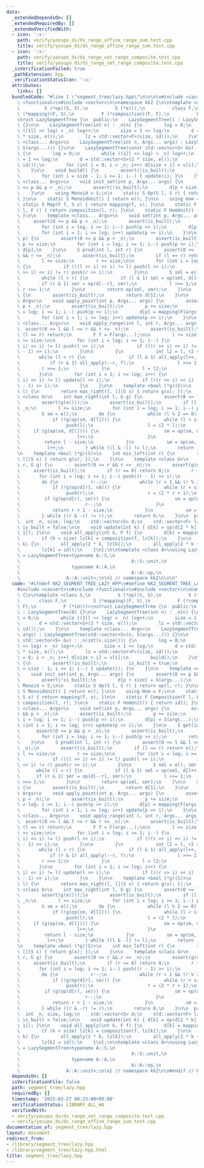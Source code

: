 ```yaml
---
data:
  _extendedDependsOn: []
  _extendedRequiredBy: []
  _extendedVerifiedWith:
  - icon: ':x:'
    path: verify/yosupo_ds/ds_range_affine_range_sum.test.cpp
    title: verify/yosupo_ds/ds_range_affine_range_sum.test.cpp
  - icon: ':x:'
    path: verify/yosupo_ds/ds_range_set_range_composite.test.cpp
    title: verify/yosupo_ds/ds_range_set_range_composite.test.cpp
  _isVerificationFailed: true
  _pathExtension: hpp
  _verificationStatusIcon: ':x:'
  attributes:
    links: []
  bundledCode: "#line 1 \"segment_tree/lazy.hpp\"\n\n\n\n#include <cassert>\n#include\
    \ <functional>\n#include <vector>\n\nnamespace kk2 {\n\ntemplate <class S,\n \
    \         S (*op)(S, S),\n          S (*e)(),\n          class F,\n          S\
    \ (*mapping)(F, S),\n          F (*composition)(F, F),\n          F (*id)()>\n\
    struct LazySegmentTree {\n  public:\n    LazySegmentTree() : LazySegmentTree(0)\
    \ {}\n\n    LazySegmentTree(int n) : _n(n) {\n        log = 0;\n        while\
    \ ((1ll << log) < _n) log++;\n        size = 1 << log;\n        d = std::vector<S>(2\
    \ * size, e());\n        lz = std::vector<F>(size, id());\n    }\n\n    template\
    \ <class... Args>\n    LazySegmentTree(int n, Args... args) : LazySegmentTree(std::vector<S>(n,\
    \ S(args...))) {}\n\n    LazySegmentTree(const std::vector<S> &v) : _n(int(v.size()))\
    \ {\n        log = 0;\n        while ((1ll << log) < _n) log++;\n        size\
    \ = 1 << log;\n        d = std::vector<S>(2 * size, e());\n        lz = std::vector<F>(size,\
    \ id());\n        for (int i = 0; i < _n; i++) d[size + i] = v[i];\n        build();\n\
    \    }\n\n    void build() {\n        assert(!is_built);\n        is_built = true;\n\
    \        for (int i = size - 1; i >= 1; i--) { update(i); }\n    }\n\n    template\
    \ <class... Args>\n    void init_set(int p, Args... args) {\n        assert(0\
    \ <= p && p < _n);\n        assert(!is_built);\n        d[p + size] = S(args...);\n\
    \    }\n\n    using Monoid = S;\n\n    static S Op(S l, S r) { return op(l, r);\
    \ }\n\n    static S MonoidUnit() { return e(); }\n\n    using Hom = F;\n\n   \
    \ static S Map(F f, S x) { return mapping(f, x); }\n\n    static F Composition(F\
    \ l, F r) { return composition(l, r); }\n\n    static F HomUnit() { return id();\
    \ }\n\n    template <class... Args>\n    void set(int p, Args... args) {\n   \
    \     assert(0 <= p && p < _n);\n        assert(is_built);\n        p += size;\n\
    \        for (int i = log; i >= 1; i--) push(p >> i);\n        d[p] = S(args...);\n\
    \        for (int i = 1; i <= log; i++) update(p >> i);\n    }\n\n    S get(int\
    \ p) {\n        assert(0 <= p && p < _n);\n        assert(is_built);\n       \
    \ p += size;\n        for (int i = log; i >= 1; i--) push(p >> i);\n        return\
    \ d[p];\n    }\n\n    S prod(int l, int r) {\n        assert(0 <= l && l <= r\
    \ && r <= _n);\n        assert(is_built);\n        if (l == r) return e();\n\n\
    \        l += size;\n        r += size;\n\n        for (int i = log; i >= 1; i--)\
    \ {\n            if (((l >> i) << i) != l) push(l >> i);\n            if (((r\
    \ >> i) << i) != r) push(r >> i);\n        }\n\n        S sml = e(), smr = e();\n\
    \        while (l < r) {\n            if (l & 1) sml = op(sml, d[l++]);\n    \
    \        if (r & 1) smr = op(d[--r], smr);\n            l >>= 1;\n           \
    \ r >>= 1;\n        }\n\n        return op(sml, smr);\n    }\n\n    S all_prod()\
    \ {\n        assert(is_built);\n        return d[1];\n    }\n\n    template <class...\
    \ Args>\n    void apply_point(int p, Args... args) {\n        assert(0 <= p &&\
    \ p < _n);\n        assert(is_built);\n        p += size;\n        for (int i\
    \ = log; i >= 1; i--) push(p >> i);\n        d[p] = mapping(F(args...), d[p]);\n\
    \        for (int i = 1; i <= log; i++) update(p >> i);\n    }\n\n    template\
    \ <class... Args>\n    void apply_range(int l, int r, Args... args) {\n      \
    \  assert(0 <= l && l <= r && r <= _n);\n        assert(is_built);\n        if\
    \ (l == r) return;\n        F f = F(args...);\n\n        l += size;\n        r\
    \ += size;\n\n        for (int i = log; i >= 1; i--) {\n            if (((l >>\
    \ i) << i) != l) push(l >> i);\n            if (((r >> i) << i) != r) push((r\
    \ - 1) >> i);\n        }\n\n        {\n            int l2 = l, r2 = r;\n     \
    \       while (l < r) {\n                if (l & 1) all_apply(l++, f);\n     \
    \           if (r & 1) all_apply(--r, f);\n                l >>= 1;\n        \
    \        r >>= 1;\n            }\n            l = l2;\n            r = r2;\n \
    \       }\n\n        for (int i = 1; i <= log; i++) {\n            if (((l >>\
    \ i) << i) != l) update(l >> i);\n            if (((r >> i) << i) != r) update((r\
    \ - 1) >> i);\n        }\n    }\n\n    template <bool (*g)(S)>\n    int max_right(int\
    \ l) {\n        return max_right(l, [](S x) { return g(x); });\n    }\n\n    template\
    \ <class G>\n    int max_right(int l, G g) {\n        assert(0 <= l && l <= _n);\n\
    \        assert(g(e()));\n        assert(is_built);\n        if (l == _n) return\
    \ _n;\n        l += size;\n        for (int i = log; i >= 1; i--) push(l >> i);\n\
    \        S sm = e();\n        do {\n            while (l % 2 == 0) l >>= 1;\n\
    \            if (!g(op(sm, d[l]))) {\n                while (l < size) {\n   \
    \                 push(l);\n                    l = (2 * l);\n               \
    \     if (g(op(sm, d[l]))) {\n                        sm = op(sm, d[l]);\n   \
    \                     l++;\n                    }\n                }\n       \
    \         return l - size;\n            }\n            sm = op(sm, d[l]);\n  \
    \          l++;\n        } while ((l & -l) != l);\n        return _n;\n    }\n\
    \n    template <bool (*g)(S)>\n    int min_left(int r) {\n        return min_left(r,\
    \ [](S x) { return g(x); });\n    }\n\n    template <class G>\n    int min_left(int\
    \ r, G g) {\n        assert(0 <= r && r <= _n);\n        assert(g(e()));\n   \
    \     assert(is_built);\n        if (r == 0) return 0;\n        r += size;\n \
    \       for (int i = log; i >= 1; i--) push((r - 1) >> i);\n        S sm = e();\n\
    \        do {\n            r--;\n            while (r > 1 && (r % 2)) r >>= 1;\n\
    \            if (!g(op(d[r], sm))) {\n                while (r < size) {\n   \
    \                 push(r);\n                    r = (2 * r + 1);\n           \
    \         if (g(op(d[r], sm))) {\n                        sm = op(d[r], sm);\n\
    \                        r--;\n                    }\n                }\n    \
    \            return r + 1 - size;\n            }\n            sm = op(d[r], sm);\n\
    \        } while ((r & -r) != r);\n        return 0;\n    }\n\n  private:\n  \
    \  int _n, size, log;\n    std::vector<S> d;\n    std::vector<F> lz;\n    bool\
    \ is_built = false;\n\n    void update(int k) { d[k] = op(d[2 * k], d[2 * k +\
    \ 1]); }\n\n    void all_apply(int k, F f) {\n        d[k] = mapping(f, d[k]);\n\
    \        if (k < size) lz[k] = composition(f, lz[k]);\n    }\n\n    void push(int\
    \ k) {\n        all_apply(2 * k, lz[k]);\n        all_apply(2 * k + 1, lz[k]);\n\
    \        lz[k] = id();\n    }\n};\n\ntemplate <class A>\nusing LazySegmentTreeS\
    \ = LazySegmentTree<typename A::S,\n                                         A::S::op,\n\
    \                                         A::S::unit,\n                      \
    \                   typename A::A,\n                                         A::act,\n\
    \                                         A::A::op,\n                        \
    \                 A::A::unit>;\n\n} // namespace kk2\n\n\n"
  code: "#ifndef KK2_SEGMENT_TREE_LAZY_HPP\n#define KK2_SEGMENT_TREE_LAZY_HPP 1\n\n\
    #include <cassert>\n#include <functional>\n#include <vector>\n\nnamespace kk2\
    \ {\n\ntemplate <class S,\n          S (*op)(S, S),\n          S (*e)(),\n   \
    \       class F,\n          S (*mapping)(F, S),\n          F (*composition)(F,\
    \ F),\n          F (*id)()>\nstruct LazySegmentTree {\n  public:\n    LazySegmentTree()\
    \ : LazySegmentTree(0) {}\n\n    LazySegmentTree(int n) : _n(n) {\n        log\
    \ = 0;\n        while ((1ll << log) < _n) log++;\n        size = 1 << log;\n \
    \       d = std::vector<S>(2 * size, e());\n        lz = std::vector<F>(size,\
    \ id());\n    }\n\n    template <class... Args>\n    LazySegmentTree(int n, Args...\
    \ args) : LazySegmentTree(std::vector<S>(n, S(args...))) {}\n\n    LazySegmentTree(const\
    \ std::vector<S> &v) : _n(int(v.size())) {\n        log = 0;\n        while ((1ll\
    \ << log) < _n) log++;\n        size = 1 << log;\n        d = std::vector<S>(2\
    \ * size, e());\n        lz = std::vector<F>(size, id());\n        for (int i\
    \ = 0; i < _n; i++) d[size + i] = v[i];\n        build();\n    }\n\n    void build()\
    \ {\n        assert(!is_built);\n        is_built = true;\n        for (int i\
    \ = size - 1; i >= 1; i--) { update(i); }\n    }\n\n    template <class... Args>\n\
    \    void init_set(int p, Args... args) {\n        assert(0 <= p && p < _n);\n\
    \        assert(!is_built);\n        d[p + size] = S(args...);\n    }\n\n    using\
    \ Monoid = S;\n\n    static S Op(S l, S r) { return op(l, r); }\n\n    static\
    \ S MonoidUnit() { return e(); }\n\n    using Hom = F;\n\n    static S Map(F f,\
    \ S x) { return mapping(f, x); }\n\n    static F Composition(F l, F r) { return\
    \ composition(l, r); }\n\n    static F HomUnit() { return id(); }\n\n    template\
    \ <class... Args>\n    void set(int p, Args... args) {\n        assert(0 <= p\
    \ && p < _n);\n        assert(is_built);\n        p += size;\n        for (int\
    \ i = log; i >= 1; i--) push(p >> i);\n        d[p] = S(args...);\n        for\
    \ (int i = 1; i <= log; i++) update(p >> i);\n    }\n\n    S get(int p) {\n  \
    \      assert(0 <= p && p < _n);\n        assert(is_built);\n        p += size;\n\
    \        for (int i = log; i >= 1; i--) push(p >> i);\n        return d[p];\n\
    \    }\n\n    S prod(int l, int r) {\n        assert(0 <= l && l <= r && r <=\
    \ _n);\n        assert(is_built);\n        if (l == r) return e();\n\n       \
    \ l += size;\n        r += size;\n\n        for (int i = log; i >= 1; i--) {\n\
    \            if (((l >> i) << i) != l) push(l >> i);\n            if (((r >> i)\
    \ << i) != r) push(r >> i);\n        }\n\n        S sml = e(), smr = e();\n  \
    \      while (l < r) {\n            if (l & 1) sml = op(sml, d[l++]);\n      \
    \      if (r & 1) smr = op(d[--r], smr);\n            l >>= 1;\n            r\
    \ >>= 1;\n        }\n\n        return op(sml, smr);\n    }\n\n    S all_prod()\
    \ {\n        assert(is_built);\n        return d[1];\n    }\n\n    template <class...\
    \ Args>\n    void apply_point(int p, Args... args) {\n        assert(0 <= p &&\
    \ p < _n);\n        assert(is_built);\n        p += size;\n        for (int i\
    \ = log; i >= 1; i--) push(p >> i);\n        d[p] = mapping(F(args...), d[p]);\n\
    \        for (int i = 1; i <= log; i++) update(p >> i);\n    }\n\n    template\
    \ <class... Args>\n    void apply_range(int l, int r, Args... args) {\n      \
    \  assert(0 <= l && l <= r && r <= _n);\n        assert(is_built);\n        if\
    \ (l == r) return;\n        F f = F(args...);\n\n        l += size;\n        r\
    \ += size;\n\n        for (int i = log; i >= 1; i--) {\n            if (((l >>\
    \ i) << i) != l) push(l >> i);\n            if (((r >> i) << i) != r) push((r\
    \ - 1) >> i);\n        }\n\n        {\n            int l2 = l, r2 = r;\n     \
    \       while (l < r) {\n                if (l & 1) all_apply(l++, f);\n     \
    \           if (r & 1) all_apply(--r, f);\n                l >>= 1;\n        \
    \        r >>= 1;\n            }\n            l = l2;\n            r = r2;\n \
    \       }\n\n        for (int i = 1; i <= log; i++) {\n            if (((l >>\
    \ i) << i) != l) update(l >> i);\n            if (((r >> i) << i) != r) update((r\
    \ - 1) >> i);\n        }\n    }\n\n    template <bool (*g)(S)>\n    int max_right(int\
    \ l) {\n        return max_right(l, [](S x) { return g(x); });\n    }\n\n    template\
    \ <class G>\n    int max_right(int l, G g) {\n        assert(0 <= l && l <= _n);\n\
    \        assert(g(e()));\n        assert(is_built);\n        if (l == _n) return\
    \ _n;\n        l += size;\n        for (int i = log; i >= 1; i--) push(l >> i);\n\
    \        S sm = e();\n        do {\n            while (l % 2 == 0) l >>= 1;\n\
    \            if (!g(op(sm, d[l]))) {\n                while (l < size) {\n   \
    \                 push(l);\n                    l = (2 * l);\n               \
    \     if (g(op(sm, d[l]))) {\n                        sm = op(sm, d[l]);\n   \
    \                     l++;\n                    }\n                }\n       \
    \         return l - size;\n            }\n            sm = op(sm, d[l]);\n  \
    \          l++;\n        } while ((l & -l) != l);\n        return _n;\n    }\n\
    \n    template <bool (*g)(S)>\n    int min_left(int r) {\n        return min_left(r,\
    \ [](S x) { return g(x); });\n    }\n\n    template <class G>\n    int min_left(int\
    \ r, G g) {\n        assert(0 <= r && r <= _n);\n        assert(g(e()));\n   \
    \     assert(is_built);\n        if (r == 0) return 0;\n        r += size;\n \
    \       for (int i = log; i >= 1; i--) push((r - 1) >> i);\n        S sm = e();\n\
    \        do {\n            r--;\n            while (r > 1 && (r % 2)) r >>= 1;\n\
    \            if (!g(op(d[r], sm))) {\n                while (r < size) {\n   \
    \                 push(r);\n                    r = (2 * r + 1);\n           \
    \         if (g(op(d[r], sm))) {\n                        sm = op(d[r], sm);\n\
    \                        r--;\n                    }\n                }\n    \
    \            return r + 1 - size;\n            }\n            sm = op(d[r], sm);\n\
    \        } while ((r & -r) != r);\n        return 0;\n    }\n\n  private:\n  \
    \  int _n, size, log;\n    std::vector<S> d;\n    std::vector<F> lz;\n    bool\
    \ is_built = false;\n\n    void update(int k) { d[k] = op(d[2 * k], d[2 * k +\
    \ 1]); }\n\n    void all_apply(int k, F f) {\n        d[k] = mapping(f, d[k]);\n\
    \        if (k < size) lz[k] = composition(f, lz[k]);\n    }\n\n    void push(int\
    \ k) {\n        all_apply(2 * k, lz[k]);\n        all_apply(2 * k + 1, lz[k]);\n\
    \        lz[k] = id();\n    }\n};\n\ntemplate <class A>\nusing LazySegmentTreeS\
    \ = LazySegmentTree<typename A::S,\n                                         A::S::op,\n\
    \                                         A::S::unit,\n                      \
    \                   typename A::A,\n                                         A::act,\n\
    \                                         A::A::op,\n                        \
    \                 A::A::unit>;\n\n} // namespace kk2\n\n#endif // KK2_SEGMENT_TREE_LAZY_HPP\n"
  dependsOn: []
  isVerificationFile: false
  path: segment_tree/lazy.hpp
  requiredBy: []
  timestamp: '2025-03-27 00:23:00+09:00'
  verificationStatus: LIBRARY_ALL_WA
  verifiedWith:
  - verify/yosupo_ds/ds_range_set_range_composite.test.cpp
  - verify/yosupo_ds/ds_range_affine_range_sum.test.cpp
documentation_of: segment_tree/lazy.hpp
layout: document
redirect_from:
- /library/segment_tree/lazy.hpp
- /library/segment_tree/lazy.hpp.html
title: segment_tree/lazy.hpp
---
```

